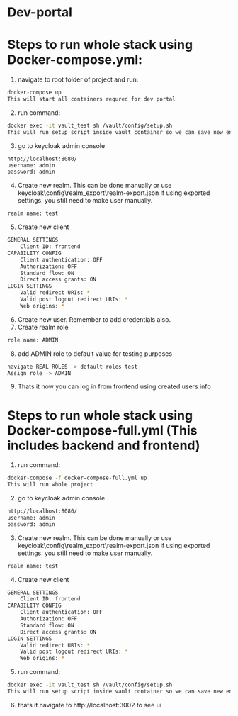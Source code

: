 # Dev-portal

# Steps to run whole stack using Docker-compose.yml:
1. navigate to root folder of project and run:
```sh
docker-compose up
This will start all containers requred for dev portal
```
2. run command:
```sh
docker exec -it vault_test sh /vault/config/setup.sh
This will run setup script inside vault container so we can save new entries
```
3. go to keycloak admin console
```sh
http://localhost:8080/
username: admin
password: admin
```
4. Create new realm. This can be done manually or use keycloak\config\realm_export\realm-export.json
if using exported settings. you still need to make user manually.
```sh
realm name: test
```
5. Create new client
```sh
GENERAL SETTINGS
    Client ID: frontend
CAPABILITY CONFIG
    Client authentication: OFF
    Authorization: OFF
    Standard flow: ON
    Direct access grants: ON
LOGIN SETTINGS
    Valid redirect URIs: *
    Valid post logout redirect URIs: *
    Web origins: *
```
6. Create new user. Remember to add credentials also.
7. Create realm role
```sh
role name: ADMIN
```
8. add ADMIN role to default value for testing purposes
```sh
navigate REAL ROLES -> default-roles-test
Assign role -> ADMIN
```
9. Thats it now you can log in from frontend using created users info


# Steps to run whole stack using Docker-compose-full.yml (This includes backend and frontend)

1. run command:
```sh
docker-compose -f docker-compose-full.yml up
This will run whole project
```
2. go to keycloak admin console
```sh
http://localhost:8080/
username: admin
password: admin
```
3. Create new realm. This can be done manually or use keycloak\config\realm_export\realm-export.json
if using exported settings. you still need to make user manually.
```sh
realm name: test
```
4. Create new client
```sh
GENERAL SETTINGS
    Client ID: frontend
CAPABILITY CONFIG
    Client authentication: OFF
    Authorization: OFF
    Standard flow: ON
    Direct access grants: ON
LOGIN SETTINGS
    Valid redirect URIs: *
    Valid post logout redirect URIs: *
    Web origins: *
```
5. run command:
```sh
docker exec -it vault_test sh /vault/config/setup.sh
This will run setup script inside vault container so we can save new entries
```

6. thats it navigate to http://localhost:3002 to see ui